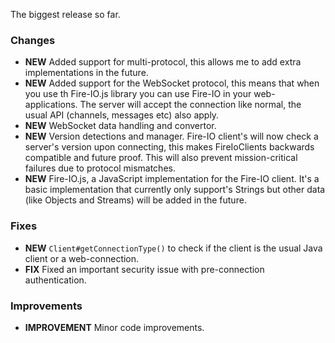 The biggest release so far.
### Changes
 * **NEW** Added support for multi-protocol, this allows me to add extra implementations in the future.
 * **NEW** Added support for the WebSocket protocol, this means that when you use th Fire-IO.js library you can use Fire-IO in your web-applications. The server will accept the connection like normal, the usual API (channels, messages etc) also apply.
 * **NEW** WebSocket data handling and convertor.
 * **NEW** Version detections and manager. Fire-IO client's will now check a server's version upon connecting, this makes FireIoClients backwards compatible and future proof. This will also prevent mission-critical failures due to protocol mismatches.
 * **NEW** Fire-IO.js, a JavaScript implementation for the Fire-IO client. It's a basic implementation that currently only support's Strings but other data (like Objects and Streams) will be added in the future.
 
### Fixes
 * **NEW** `Client#getConnectionType()` to check if the client is the usual Java client or a web-connection.
 * **FIX** Fixed an important security issue with pre-connection authentication.
 
### Improvements
 * **IMPROVEMENT** Minor code improvements.
 
 